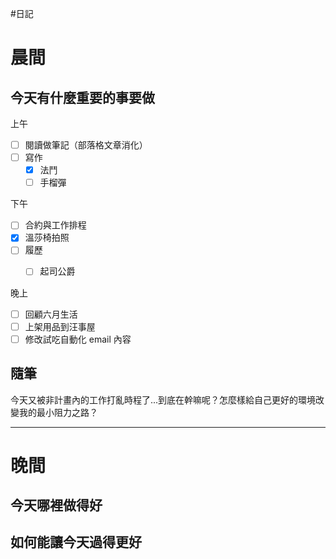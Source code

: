#日記 
# 晨間

## 今天有什麼重要的事要做
上午
- [ ] 閱讀做筆記（部落格文章消化）
- [ ] 寫作
	- [x] 法鬥
	- [ ] 手榴彈

下午
- [ ] 合約與工作排程
- [x] 溫莎椅拍照
- [ ] 履歷
	- [ ] 起司公爵


晚上
- [ ] 回顧六月生活
- [ ] 上架用品到汪事屋
- [ ] 修改試吃自動化 email 內容

## 隨筆
今天又被非計畫內的工作打亂時程了...到底在幹嘛呢？怎麼樣給自己更好的環境改變我的最小阻力之路？

---

# 晚間

## 今天哪裡做得好

## 如何能讓今天過得更好